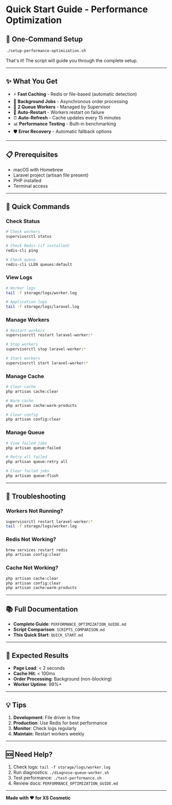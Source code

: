 # Quick Start Guide - Performance Optimization

## 🚀 One-Command Setup

```bash
./setup-performance-optimization.sh
```

That's it! The script will guide you through the complete setup.

---

## ✨ What You Get

- ⚡ **Fast Caching** - Redis or file-based (automatic detection)
- 🔄 **Background Jobs** - Asynchronous order processing
- 👷 **2 Queue Workers** - Managed by Supervisor
- 🔁 **Auto-Restart** - Workers restart on failure
- ⏰ **Auto-Refresh** - Cache updates every 15 minutes
- 📊 **Performance Testing** - Built-in benchmarking
- 🛡️ **Error Recovery** - Automatic fallback options

---

## 📋 Prerequisites

- macOS with Homebrew
- Laravel project (artisan file present)
- PHP installed
- Terminal access

---

## 🎯 Quick Commands

### Check Status
```bash
# Check workers
supervisorctl status

# Check Redis (if installed)
redis-cli ping

# Check queue
redis-cli LLEN queues:default
```

### View Logs
```bash
# Worker logs
tail -f storage/logs/worker.log

# Application logs
tail -f storage/logs/laravel.log
```

### Manage Workers
```bash
# Restart workers
supervisorctl restart laravel-worker:*

# Stop workers
supervisorctl stop laravel-worker:*

# Start workers
supervisorctl start laravel-worker:*
```

### Manage Cache
```bash
# Clear cache
php artisan cache:clear

# Warm cache
php artisan cache:warm-products

# Clear config
php artisan config:clear
```

### Manage Queue
```bash
# View failed jobs
php artisan queue:failed

# Retry all failed
php artisan queue:retry all

# Clear failed jobs
php artisan queue:flush
```

---

## 🔧 Troubleshooting

### Workers Not Running?
```bash
supervisorctl restart laravel-worker:*
tail -f storage/logs/worker.log
```

### Redis Not Working?
```bash
brew services restart redis
php artisan config:clear
```

### Cache Not Working?
```bash
php artisan cache:clear
php artisan config:clear
php artisan cache:warm-products
```

---

## 📚 Full Documentation

- **Complete Guide**: `PERFORMANCE_OPTIMIZATION_GUIDE.md`
- **Script Comparison**: `SCRIPTS_COMPARISON.md`
- **This Quick Start**: `QUICK_START.md`

---

## 🎉 Expected Results

- **Page Load**: < 2 seconds
- **Cache Hit**: < 100ms
- **Order Processing**: Background (non-blocking)
- **Worker Uptime**: 99%+

---

## 💡 Tips

1. **Development**: File driver is fine
2. **Production**: Use Redis for best performance
3. **Monitor**: Check logs regularly
4. **Maintain**: Restart workers weekly

---

## 🆘 Need Help?

1. Check logs: `tail -f storage/logs/worker.log`
2. Run diagnostics: `./diagnose-queue-worker.sh`
3. Test performance: `./test-performance.sh`
4. Review docs: `PERFORMANCE_OPTIMIZATION_GUIDE.md`

---

**Made with ❤️ for XS Cosmetic**
